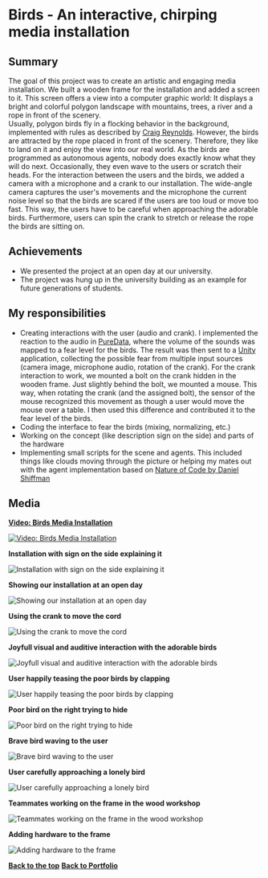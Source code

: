 # Birds - An interactive, chirping media installation
## Summary
The goal of this project was to create an artistic and engaging media installation. We built a wooden frame for the installation and added a screen to it.
This screen offers a view into a computer graphic world: It displays a bright and colorful polygon landscape with mountains, trees, a river and a rope in front of the scenery. <br/>
Usually, polygon birds fly in a flocking behavior in the background, implemented with rules as described by <a href="http://www.red3d.com/cwr/index.html" target="_blank">Craig Reynolds</a>.
However, the birds are attracted by the rope placed in front of the scenery. Therefore, they like to land on it and enjoy the view into our real world. As the birds are programmed as
autonomous agents, nobody does exactly know what they will do next. Occasionally, they even wave to the users or scratch their heads. For the interaction between the users and the birds,
we added a camera with a microphone and a crank to our installation. The wide-angle camera captures the user's movements and the microphone the current noise level so that the birds are scared if the users are too loud or move too fast. This way, the users have to be careful when approaching the adorable birds. Furthermore, users can spin the crank to stretch or release the rope the birds are sitting on.


## Achievements
* We presented the project at an open day at our university.
* The project was hung up in the university building as an example for future generations of students.

## My responsibilities
* Creating interactions with the user (audio and crank). I implemented the reaction to the audio in [PureData](https://puredata.info/), where the volume of the sounds was mapped to a fear level for the birds. The result was then sent to
a [Unity](https://unity3d.com) application, collecting the possible fear from multiple input sources (camera image, microphone audio, rotation of the crank). For the crank interaction to work, we mounted a bolt on the crank hidden in the wooden frame. Just slightly behind the bolt, we mounted
a mouse. This way, when rotating the crank (and the assigned bolt), the sensor of the mouse recognized this movement as though a 
user would move the mouse over a table. I then used this difference and contributed it to the fear level of the birds. 
* Coding the interface to fear the birds (mixing, normalizing, etc.)
* Working on the concept (like description sign on the side) and parts of the hardware
* Implementing small scripts for the scene and agents. This included things like clouds moving through the picture or helping my mates out with the agent implementation based on [Nature of Code by Daniel Shiffman](https://natureofcode.com/)

## Media
**[Video: Birds Media Installation](https://www.youtube.com/embed/Tuy0Cl3ZDKM)**

[![Video: Birds Media Installation](http://img.youtube.com/vi/Tuy0Cl3ZDKM/0.jpg)](https://www.youtube.com/embed/Tuy0Cl3ZDKM)

**Installation with sign on the side explaining it**

![Installation with sign on the side explaining it](Images/openday1.jpg)

**Showing our installation at an open day**

![Showing our installation at an open day](Images/openday2.jpg)

**Using the crank to move the cord**

![Using the crank to move the cord](Images/openday3.jpg)

**Joyfull visual and auditive interaction with the adorable birds**

![Joyfull visual and auditive interaction with the adorable birds](Images/openday4.jpg)

**User happily teasing the poor birds by clapping**

![User happily teasing the poor birds by clapping](Images/openday5.jpg)

**Poor bird on the right trying to hide**

![Poor bird on the right trying to hide](Images/hiding.jpg)

**Brave bird waving to the user**

![Brave bird waving to the user](Images/waving.jpg)

**User carefully approaching a lonely bird**

![User carefully approaching a lonely bird](Images/openday6.jpg)

**Teammates working on the frame in the wood workshop**

![Teammates working on the frame in the wood workshop](Images/woodworkshop.jpg)

**Adding hardware to the frame**

![Adding hardware to the frame](Images/addinghardware.jpg)

[**Back to the top**](#summary)
[**Back to Portfolio**](https://github.com/bromanz/Portfolio#project-pages)

